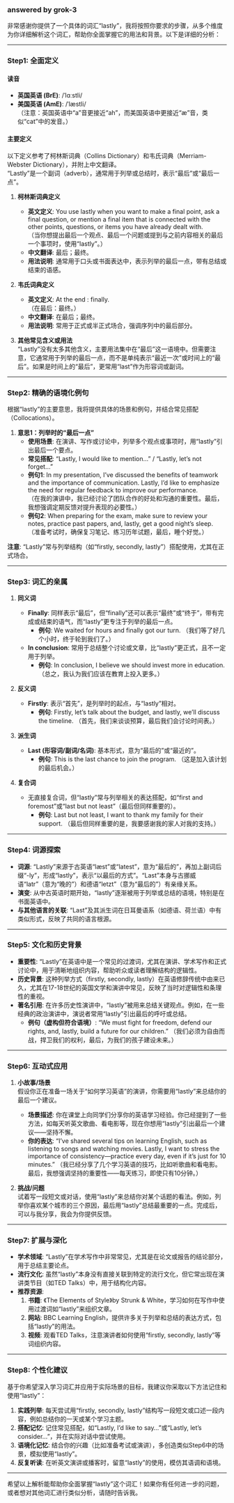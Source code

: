 ### answered by grok-3
非常感谢你提供了一个具体的词汇“lastly”，我将按照你要求的步骤，从多个维度为你详细解析这个词汇，帮助你全面掌握它的用法和背景。以下是详细的分析：

---

### Step1: 全面定义

#### 读音
- **英国英语 (BrE)**: /ˈlɑːstli/  
- **美国英语 (AmE)**: /ˈlæstli/  
（注意：英国英语中“a”音更接近“ah”，而美国英语中更接近“æ”音，类似“cat”中的发音。）

#### 主要定义
以下定义参考了柯林斯词典（Collins Dictionary）和韦氏词典（Merriam-Webster Dictionary），并附上中文翻译。  
“Lastly”是一个副词（adverb），通常用于列举或总结时，表示“最后”或“最后一点”。

1. **柯林斯词典定义**  
   - **英文定义**: You use lastly when you want to make a final point, ask a final question, or mention a final item that is connected with the other points, questions, or items you have already dealt with.  
     （当你想提出最后一个观点、最后一个问题或提到与之前内容相关的最后一个事项时，使用“lastly”。）  
   - **中文翻译**: 最后；最终。  
   - **用法说明**: 通常用于口头或书面表达中，表示列举的最后一点，带有总结或结束的语感。

2. **韦氏词典定义**  
   - **英文定义**: At the end : finally.  
     （在最后：最终。）  
   - **中文翻译**: 在最后；最终。  
   - **用法说明**: 常用于正式或半正式场合，强调序列中的最后部分。

3. **其他常见含义或用法**  
   “Lastly”没有太多其他含义，主要用法集中在“最后”这一语境中。但需要注意，它通常用于列举的最后一点，而不是单纯表示“最近一次”或时间上的“最后”。如果是时间上的“最后”，更常用“last”作为形容词或副词。

---

### Step2: 精确的语境化例句

根据“lastly”的主要意思，我将提供具体的场景和例句，并结合常见搭配（Collocations）。

1. **意思1：列举时的“最后一点”**  
   - **使用场景**: 在演讲、写作或讨论中，列举多个观点或事项时，用“lastly”引出最后一个要点。  
   - **常见搭配**: “Lastly, I would like to mention…” / “Lastly, let’s not forget…”  
   - **例句1**: In my presentation, I’ve discussed the benefits of teamwork and the importance of communication. Lastly, I’d like to emphasize the need for regular feedback to improve our performance.  
     （在我的演讲中，我已经讨论了团队合作的好处和沟通的重要性。最后，我想强调定期反馈对提升表现的必要性。）  
   - **例句2**: When preparing for the exam, make sure to review your notes, practice past papers, and, lastly, get a good night’s sleep.  
     （准备考试时，确保复习笔记、练习历年试题，最后，睡个好觉。）  

**注意**: “Lastly”常与列举结构（如“firstly, secondly, lastly”）搭配使用，尤其在正式场合。

---

### Step3: 词汇的亲属

1. **同义词**  
   - **Finally**: 同样表示“最后”，但“finally”还可以表示“最终”或“终于”，带有完成或结束的语气，而“lastly”更专注于列举的最后一点。  
     - **例句**: We waited for hours and finally got our turn. （我们等了好几个小时，终于轮到我们了。）  
   - **In conclusion**: 常用于总结整个讨论或文章，比“lastly”更正式，且不一定用于列举。  
     - **例句**: In conclusion, I believe we should invest more in education. （总之，我认为我们应该在教育上投入更多。）  

2. **反义词**  
   - **Firstly**: 表示“首先”，是列举时的起点，与“lastly”相对。  
     - **例句**: Firstly, let’s talk about the budget, and lastly, we’ll discuss the timeline. （首先，我们来谈谈预算，最后我们会讨论时间表。）  

3. **派生词**  
   - **Last (形容词/副词/名词)**: 基本形式，意为“最后的”或“最近的”。  
     - **例句**: This is the last chance to join the program. （这是加入该计划的最后机会。）  

4. **复合词**  
   - 无直接复合词，但“lastly”常与列举相关的表达搭配，如“first and foremost”或“last but not least”（最后但同样重要的）。  
     - **例句**: Last but not least, I want to thank my family for their support. （最后但同样重要的是，我要感谢我的家人对我的支持。）  

---

### Step4: 词源探索

- **词源**: “Lastly”来源于古英语“læst”或“latest”，意为“最后的”，再加上副词后缀“-ly”，形成“lastly”，表示“以最后的方式”。“Last”本身与古挪威语“latr”（意为“晚的”）和德语“letzt”（意为“最后的”）有亲缘关系。  
- **演变**: 从中古英语时期开始，“lastly”逐渐被用于列举或总结的语境，特别是在书面英语中。  
- **与其他语言的关联**: “Last”及其派生词在日耳曼语系（如德语、荷兰语）中有类似形式，反映了共同的语言根源。

---

### Step5: 文化和历史背景

- **重要性**: “Lastly”在英语中是一个常见的过渡词，尤其在演讲、学术写作和正式讨论中，用于清晰地组织内容，帮助听众或读者理解结构的逻辑性。  
- **历史背景**: 这种列举方式（firstly, secondly, lastly）在英语修辞传统中由来已久，尤其在17-18世纪的英国文学和演讲中常见，反映了当时对逻辑性和条理性的重视。  
- **著名引用**: 在许多历史性演讲中，“lastly”被用来总结关键观点。例如，在一些经典的政治演讲中，演说者常用“lastly”引出最后的呼吁或总结。  
  - **例句（虚构但符合语境）**: “We must fight for freedom, defend our rights, and, lastly, build a future for our children.” （我们必须为自由而战，捍卫我们的权利，最后，为我们的孩子建设未来。）  

---

### Step6: 互动式应用

1. **小故事/场景**  
   假设你正在准备一场关于“如何学习英语”的演讲，你需要用“lastly”来总结你的最后一个建议。  
   - **场景描述**: 你在课堂上向同学们分享你的英语学习经验。你已经提到了一些方法，如每天听英文歌曲、看电影等，现在你想用“lastly”引出最后一个建议——坚持不懈。  
   - **你的表达**: “I’ve shared several tips on learning English, such as listening to songs and watching movies. Lastly, I want to stress the importance of consistency—practice every day, even if it’s just for 10 minutes.” （我已经分享了几个学习英语的技巧，比如听歌曲和看电影。最后，我想强调坚持的重要性——每天练习，即使只有10分钟。）  

2. **挑战/问题**  
   试着写一段短文或对话，使用“lastly”来总结你对某个话题的看法。例如，列举你喜欢某个城市的三个原因，最后用“lastly”总结最重要的一点。完成后，可以与我分享，我会为你提供反馈。

---

### Step7: 扩展与深化

- **学术领域**: “Lastly”在学术写作中非常常见，尤其是在论文或报告的结论部分，用于总结主要论点。  
- **流行文化**: 虽然“lastly”本身没有直接关联到特定的流行文化，但它常出现在演讲类节目（如TED Talks）中，用于结构化内容。  
- **推荐资源**:  
  1. **书籍**: 《The Elements of Style》by Strunk & White，学习如何在写作中使用过渡词如“lastly”来组织文章。  
  2. **网站**: BBC Learning English，提供许多关于列举和总结的表达方式，包括“lastly”的用法。  
  3. **视频**: 观看TED Talks，注意演讲者如何使用“firstly, secondly, lastly”等词组织内容。

---

### Step8: 个性化建议

基于你希望深入学习词汇并应用于实际场景的目标，我建议你采取以下方法记住和使用“lastly”：  
1. **实践列举**: 每天尝试用“firstly, secondly, lastly”结构写一段短文或口述一段内容，例如总结你的一天或某个学习主题。  
2. **搭配记忆**: 记住常见搭配，如“Lastly, I’d like to say…”或“Lastly, let’s consider…”，并在实际对话中尝试使用。  
3. **语境化记忆**: 结合你的兴趣（比如准备考试或演讲），多创造类似Step6中的场景，模拟使用“lastly”。  
4. **反复听读**: 在听英文演讲或播客时，留意“lastly”的使用，模仿其语调和语境。

---

希望以上解析能帮助你全面掌握“lastly”这个词汇！如果你有任何进一步的问题，或者想对其他词汇进行类似分析，请随时告诉我。